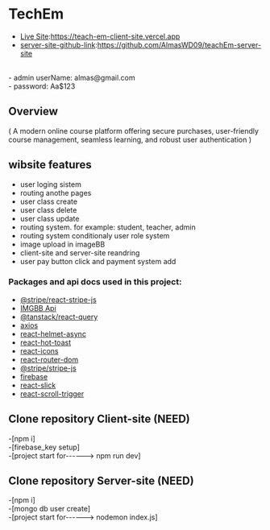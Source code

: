 
# TechEm

- [Live Site](url):https://teach-em-client-site.vercel.app
- [server-site-github-link](url):https://github.com/AlmasWD09/teachEm-server-site
<br/>
- admin userName: almas@gmail.com
<br/>
- password: Aa$123

## Overview
(
    A modern online course platform offering secure purchases, user-friendly course management, seamless learning, and robust user authentication
)

## wibsite features
- user loging sistem
- routing anothe pages
- user class create
- user class delete
- user class update
- routing system. for example: student, teacher, admin
- routing system conditionaly user role system
- image upload in imageBB
- client-site and server-site reandring
- user pay button click and payment system add

  




### Packages and api docs used in this project:
- [@stripe/react-stripe-js](https://www.npmjs.com/package/@stripe/react-stripe-js)
- [IMGBB Api](https://api.imgbb.com/)
- [@tanstack/react-query](https://www.npmjs.com/package/@tanstack/react-query)
- [axios](https://www.npmjs.com/package/axios)
- [react-helmet-async](https://www.npmjs.com/package/react-helmet-async)
- [react-hot-toast](https://www.npmjs.com/package/react-hot-toast)
- [react-icons](https://www.npmjs.com/package/react-icons)
- [react-router-dom](https://www.npmjs.com/package/react-router-dom)
- [@stripe/stripe-js](https://www.npmjs.com/package/@stripe/stripe-js)
- [firebase](https://www.npmjs.com/package/firebase)
- [react-slick](https://www.npmjs.com/package/react-slick)
- [react-scroll-trigger](https://www.npmjs.com/package/react-scroll-trigger)

## Clone repository Client-site (NEED)
-[npm i]
<br/>
-[firebase_key setup]
<br/>
-[project start for------> npm run dev]

## Clone repository Server-site (NEED)
-[npm i]
<br/>
-[mongo db user create]
<br/>
-[project start for------> nodemon index.js]